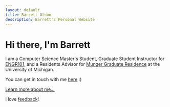 ```yaml
---
layout: default
title: Barrett Olson
description: Barrett's Personal Website
---
```


# Hi there, I'm Barrett  

I am a Computer Science Master's Student, Graduate Student Instructor for [ENGR101](/engr101), and a Residents Advisor for [Munger Graduate Residence](/munger) at the University of Michigan.

You can get in touch with me [here](/contact) :) 

[Learn more about me...](/about)  

I love [feedback](/feedback)!  
